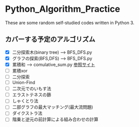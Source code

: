 # Python_Algorithm_Practice
These are some random self-studied codes written in Python 3.

## カバーする予定のアルゴリズム
- [x] 二分探索木(binary tree)   -->   BFS_DFS.py
- [x] グラフの探索(BFS,DFS)      -->   BFS_DFS.py
- [x] 累積和                    -->  comulative_sum.py  [参照サイト](https://paiza.hatenablog.com/entry/2015/01/21/【累積和、しゃくとり法】初級者でも解るアルゴ "参照サイト")
- [ ] 累積xor
- [ ] 二分探索
- [ ] Union-Find
- [ ] 二次元でのいもす法
- [ ] エラストテネスの篩
- [ ] しゃくとり法
- [ ] 二部グラフの最大マッチング(最大流問題)
- [ ] ダイクストラ法
- [ ] 階乗と逆元の前計算による組み合わせの計算
